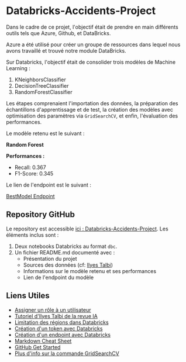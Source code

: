 # Databricks-Accidents-Project

Dans le cadre de ce projet, l'objectif était de prendre en main différents outils tels que Azure, Github, et DataBricks.

Azure a été utilisé pour créer un groupe de ressources dans lequel nous avons travaillé et trouvé notre module DataBricks.

Sur Databricks, l'objectif était de consolider trois modèles de Machine Learning :

1. KNeighborsClassifier
2. DecisionTreeClassifier
3. RandomForestClassifier

Les étapes comprenaient l'importation des données, la préparation des échantillons d'apprentissage et de test, la création des modèles avec optimisation des paramètres via `GridSearchCV`, et enfin, l'évaluation des performances.

Le modèle retenu est le suivant :

**Random Forest**

**Performances :**
- Recall: 0.367
- F1-Score: 0.345

Le lien de l'endpoint est le suivant :

[BestModel Endpoint](https://adb-6256268981679381.1.azuredatabricks.net/serving-endpoints/BestModel/invocations)



## Repository GitHub

Le repository est accessible [ici : Databricks-Accidents-Project](https://github.com/UkiSSa/Databricks-Accidents-Project). Les éléments inclus sont :

1. Deux notebooks Databricks au format `dbc`.
2. Un fichier README.md documenté avec :
    - Présentation du projet
    - Sources des données (cf: [Ilyes Talbi](https://larevueia.fr/xgboost-vs-random-forest-predire-la-gravite-dun-accident-de-la-route/))
    - Informations sur le modèle retenu et ses performances
    - Lien de l'endpoint du modèle

## Liens Utiles

- [Assigner un rôle à un utilisateur](https://learn.microsoft.com/en-us/azure/role-based-access-control/role-assignments-portal?tabs=delegate-condition)
- [Tutoriel d'Ilyes Talbi de la revue IA](https://larevueia.fr/xgboost-vs-random-forest-predire-la-gravite-dun-accident-de-la-route/)
- [Limitation des régions dans Databricks](https://learn.microsoft.com/en-us/azure/databricks/machine-learning/model-serving/model-serving-limits)
- [Création d'un token avec Databricks](https://docs.databricks.com/en/dev-tools/cli/authentication.html)
- [Création d'un endpoint avec Databricks](https://docs.databricks.com/en/machine-learning/model-serving/create-manage-serving-endpoints.html)
- [Markdown Cheat Sheet](https://www.markdownguide.org/cheat-sheet/)
- [GitHub Get Started](https://docs.github.com/fr/get-started/quickstart/hello-world)
- [Plus d'info sur la commande GridSearchCV](https://scikit-learn.org/stable/modules/generated/sklearn.model_selection.GridSearchCV.html)
